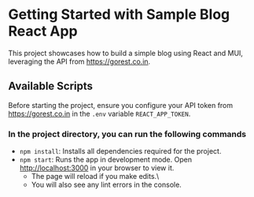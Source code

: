 # Getting Started with Sample Blog React App

This project showcases how to build a simple blog using React and MUI, leveraging the API from <https://gorest.co.in>.

## Available Scripts

Before starting the project, ensure you configure your API token from <https://gorest.co.in> in the `.env` variable `REACT_APP_TOKEN`.

### In the project directory, you can run the following commands

- `npm install`: Installs all dependencies required for the project.
- `npm start`: Runs the app in development mode. Open [http://localhost:3000](http://localhost:3000) in your browser to view it.
  - The page will reload if you make edits.\
  - You will also see any lint errors in the console.
